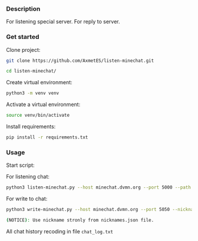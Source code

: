 ### Description

For listening special server.
For reply to server.

### Get started

Clone project:
```bash
git clone https://github.com/AxmetES/listen-minechat.git
```
```bash 
cd listen-minechat/
```
Create virtual environment:
```bash
python3 -m venv venv
```
Activate a virtual environment:
```bash
source venv/bin/activate
```
Install requirements:
```bash
pip install -r requirements.txt
```
### Usage
Start script:

For listening chat:
```bash
python3 listen-minechat.py --host minechat.dvmn.org --port 5000 --path chat_log.txt
```
For write to chat:
```bash
python3 write-minechat.py --host minechat.dvmn.org --port 5050 --nickname "Hopeful Hardcore Pop"

(NOTICE): Use nickname stronly from nicknames.json file.
```
All chat history recoding in file ```chat_log.txt```